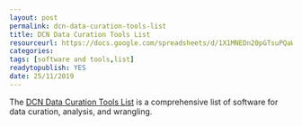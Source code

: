 ```yaml
---
layout: post 
permalink: dcn-data-curation-tools-list
title: DCN Data Curation Tools List
resourceurl: https://docs.google.com/spreadsheets/d/1X1MNEDn20pGTsuPQaWf5ZZDpQ6Gzt6TXLK0eU9iqOMU/edit#gid=0
categories: 
tags: [software and tools,list]
readytopublish: YES
date: 25/11/2019
---
```

The [DCN Data Curation Tools List](https://docs.google.com/spreadsheets/d/1X1MNEDn20pGTsuPQaWf5ZZDpQ6Gzt6TXLK0eU9iqOMU/edit#gid=0) is a comprehensive list of software for data curation, analysis, and wrangling. 